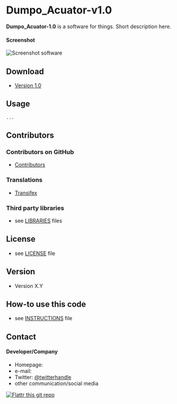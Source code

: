 Dumpo_Acuator-v1.0
======
**Dumpo_Acuator-1.0** is a software for things. Short description here.

#### Screenshot
![Screenshot software](http://url/screenshot-software.png "screenshot software")

## Download
* [Version 1.0](https://github.com/username/sw-name/archive/master.zip)

## Usage
```$ git clone https://github.com/username/software-project.git
...
```
## Contributors

### Contributors on GitHub
* [Contributors](https://github.com/username/sw-name/graphs/contributors)

### Translations
* [Transifex](https://www.transifex.com/projects/p/sw-name/)

### Third party libraries
* see [LIBRARIES](https://github.com/username/sw-name/blob/master/LIBRARIES.md) files

## License 
* see [LICENSE](https://github.com/username/sw-name/blob/master/LICENSE.md) file

## Version 
* Version X.Y

## How-to use this code
* see [INSTRUCTIONS](https://github.com/username/sw-name/blob/master/INSTRUCTIONS.md) file

## Contact
#### Developer/Company
* Homepage: 
* e-mail: 
* Twitter: [@twitterhandle](https://twitter.com/twitterhandle "twitterhandle on twitter")
* other communication/social media

[![Flattr this git repo](http://api.flattr.com/button/flattr-badge-large.png)](https://flattr.com/submit/auto?user_id=username&url=https://github.com/username/sw-name&title=sw-name&language=&tags=github&category=software) 
